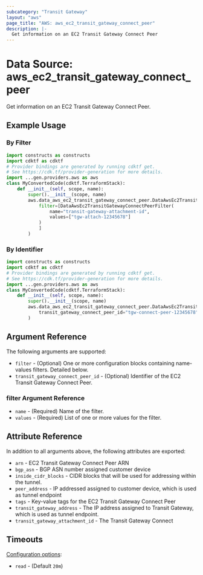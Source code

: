 ```yaml
---
subcategory: "Transit Gateway"
layout: "aws"
page_title: "AWS: aws_ec2_transit_gateway_connect_peer"
description: |-
  Get information on an EC2 Transit Gateway Connect Peer
---
```


# Data Source: aws_ec2_transit_gateway_connect_peer

Get information on an EC2 Transit Gateway Connect Peer.

## Example Usage

### By Filter

```python
import constructs as constructs
import cdktf as cdktf
# Provider bindings are generated by running cdktf get.
# See https://cdk.tf/provider-generation for more details.
import ...gen.providers.aws as aws
class MyConvertedCode(cdktf.TerraformStack):
    def __init__(self, scope, name):
        super().__init__(scope, name)
        aws.data_aws_ec2_transit_gateway_connect_peer.DataAwsEc2TransitGatewayConnectPeer(self, "example",
            filter=[DataAwsEc2TransitGatewayConnectPeerFilter(
                name="transit-gateway-attachment-id",
                values=["tgw-attach-12345678"]
            )
            ]
        )
```

### By Identifier

```python
import constructs as constructs
import cdktf as cdktf
# Provider bindings are generated by running cdktf get.
# See https://cdk.tf/provider-generation for more details.
import ...gen.providers.aws as aws
class MyConvertedCode(cdktf.TerraformStack):
    def __init__(self, scope, name):
        super().__init__(scope, name)
        aws.data_aws_ec2_transit_gateway_connect_peer.DataAwsEc2TransitGatewayConnectPeer(self, "example",
            transit_gateway_connect_peer_id="tgw-connect-peer-12345678"
        )
```

## Argument Reference

The following arguments are supported:

* `filter` - (Optional) One or more configuration blocks containing name-values filters. Detailed below.
* `transit_gateway_connect_peer_id` - (Optional) Identifier of the EC2 Transit Gateway Connect Peer.

### filter Argument Reference

* `name` - (Required) Name of the filter.
* `values` - (Required) List of one or more values for the filter.

## Attribute Reference

In addition to all arguments above, the following attributes are exported:

* `arn` - EC2 Transit Gateway Connect Peer ARN
* `bgp_asn` - BGP ASN number assigned customer device
* `inside_cidr_blocks` - CIDR blocks that will be used for addressing within the tunnel.
* `peer_address` - IP addressed assigned to customer device, which is used as tunnel endpoint
* `tags` - Key-value tags for the EC2 Transit Gateway Connect Peer
* `transit_gateway_address` - The IP address assigned to Transit Gateway, which is used as tunnel endpoint.
* `transit_gateway_attachment_id` - The Transit Gateway Connect

## Timeouts

[Configuration options](https://developer.hashicorp.com/terraform/language/resources/syntax#operation-timeouts):

- `read` - (Default `20m`)

<!-- cache-key: cdktf-0.17.0-pre.15 input-8222b615e033f6fd67548f593586fe3af7c94748dd48b5242ba15bf81d464fe3 -->